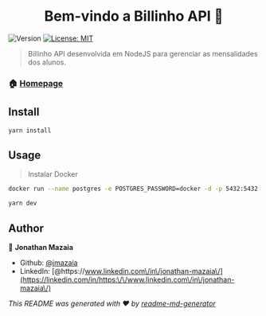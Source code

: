 <h1 align="center">Bem-vindo a Billinho API 👋</h1>
<p>
  <img alt="Version" src="https://img.shields.io/badge/version-1.0.0-blue.svg?cacheSeconds=2592000" />
  <a href="#" target="_blank">
    <img alt="License: MIT" src="https://img.shields.io/badge/License-MIT-yellow.svg" />
  </a>
</p>

> Billinho API desenvolvida em NodeJS para gerenciar as mensalidades dos alunos.

### 🏠 [Homepage](https://github.com/jmazaia/billinho-api)

## Install

```sh
yarn install
```

## Usage

> Instalar Docker

```sh
docker run --name postgres -e POSTGRES_PASSWORD=docker -d -p 5432:5432 postgres
```

```sh
yarn dev
```

## Author

👤 **Jonathan Mazaia**

* Github: [@jmazaia](https://github.com/jmazaia)
* LinkedIn: [@https:\/\/www.linkedin.com\/in\/jonathan-mazaia\/](https://linkedin.com/in/https:\/\/www.linkedin.com\/in\/jonathan-mazaia\/)



_This README was generated with ❤️ by [readme-md-generator](https://github.com/kefranabg/readme-md-generator)_

